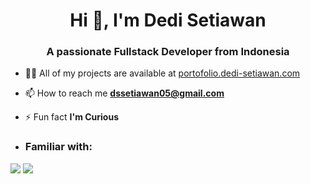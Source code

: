 <h1 align="center">Hi 👋, I'm Dedi Setiawan</h1>
<h3 align="center">A passionate Fullstack Developer from Indonesia</h3>

- 👨‍💻 All of my projects are available at [portofolio.dedi-setiawan.com](portofolio.dedi-setiawan.com)

- 📫 How to reach me **dssetiawan05@gmail.com**

- ⚡ Fun fact **I'm Curious**

- ### <summary><strong>Familiar with:</strong></summary>

<p>
    <img src="https://img.shields.io/badge/logo-javascript-blue?logo=javascript" />
    <img src="https://img.shields.io/badge/logo-nestjs-blue?logo=nestjs" />
</p>

